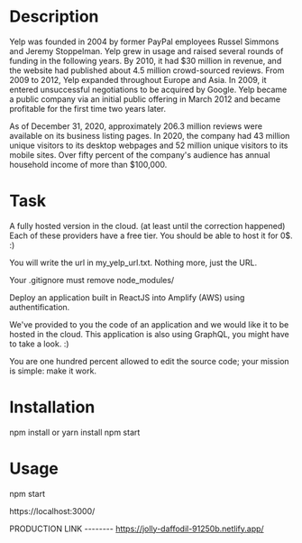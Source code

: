 # Description

Yelp was founded in 2004 by former PayPal employees Russel Simmons and Jeremy Stoppelman. Yelp grew in usage and raised several rounds of funding in the following years. By 2010, it had $30 million in revenue, and the website had published about 4.5 million crowd-sourced reviews. From 2009 to 2012, Yelp expanded throughout Europe and Asia. In 2009, it entered unsuccessful negotiations to be acquired by Google. Yelp became a public company via an initial public offering in March 2012 and became profitable for the first time two years later.

As of December 31, 2020, approximately 206.3 million reviews were available on its business listing pages. In 2020, the company had 43 million unique visitors to its desktop webpages and 52 million unique visitors to its mobile sites. Over fifty percent of the company's audience has annual household income of more than $100,000.

# Task

A fully hosted version in the cloud. (at least until the correction happened) Each of these providers have a free tier. You should be able to host it for 0$. :)

You will write the url in my_yelp_url.txt. Nothing more, just the URL.

Your .gitignore must remove node_modules/

Deploy an application built in ReactJS into Amplify (AWS) using authentification.

We've provided to you the code of an application and we would like it to be hosted in the cloud. This application is also using GraphQL, you might have to take a look. :)

You are one hundred percent allowed to edit the source code; your mission is simple: make it work.

# Installation
npm install or yarn install
npm start

# Usage

npm start

https://localhost:3000/

PRODUCTION LINK -------- https://jolly-daffodil-91250b.netlify.app/